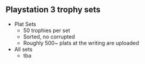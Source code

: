 ## Playstation 3 trophy sets
- Plat Sets
  - 50 trophies per set
  - Sorted, no corrupted
  - Roughly 500~ plats at the writing are uploaded
- All sets
  - tba
